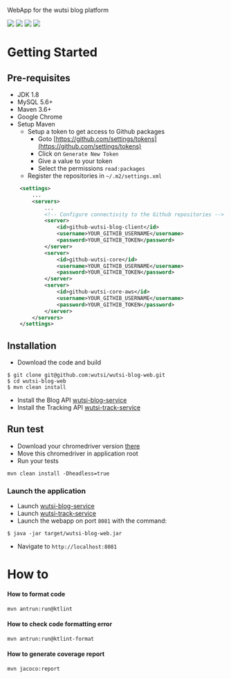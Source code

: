 WebApp for the wutsi blog platform


![](https://github.com/wutsi/wutsi-blog-web/workflows/master/badge.svg)
![](https://github.com/wutsi/wutsi-blog-web/workflows/pull_request/badge.svg)
![](https://img.shields.io/badge/jdk-1.8-brightgreen.svg)
![](https://img.shields.io/badge/language-kotlin-blue.svg)


# Getting Started
## Pre-requisites
- JDK 1.8
- MySQL 5.6+
- Maven 3.6+
- Google Chrome
- Setup Maven
   - Setup a token to get access to Github packages
      - Goto [https://github.com/settings/tokens](https://github.com/settings/tokens)
      - Click on `Generate New Token`
      - Give a value to your token
      - Select the permissions `read:packages`
   - Register the repositories in `~/.m2/settings.xml`
```xml
    <settings>
        ...
        <servers>
            ...
            <!-- Configure connectivity to the Github repositories -->
            <server>
                <id>github-wutsi-blog-client</id>
                <username>YOUR_GITHIB_USERNAME</username>
                <password>YOUR_GITHIB_TOKEN</password>
            </server>
            <server>
                <id>github-wutsi-core</id>
                <username>YOUR_GITHIB_USERNAME</username>
                <password>YOUR_GITHIB_TOKEN</password>
            </server>
            <server>
                <id>github-wutsi-core-aws</id>
                <username>YOUR_GITHIB_USERNAME</username>
                <password>YOUR_GITHIB_TOKEN</password>
            </server>
        </servers>
    </settings>
```

## Installation
- Download the code and build
```
$ git clone git@github.com:wutsi/wutsi-blog-web.git
$ cd wutsi-blog-web
$ mvn clean install
```
- Install the Blog API [wutsi-blog-service](https://github.com/wutsi/wutsi-blog-service#installation)
- Install the Tracking API [wutsi-track-service](https://github.com/wutsi/wutsi-track-service#installation)

## Run test
- Download your chromedriver version [there](https://chromedriver.chromium.org/downloads)
- Move this chromedriver in application root
- Run your tests
```
mvn clean install -Dheadless=true
```


### Launch the application
- Launch [wutsi-blog-service](https://github.com/WutsiTeam/wutsi-blog-service#usage)
- Launch [wutsi-track-service](https://github.com/wutsi/wutsi-track-service#usage)
- Launch the webapp on port `8081` with the command:
```
$ java -jar target/wutsi-blog-web.jar
```
- Navigate to `http://localhost:8081`

# How to
#### How to format code
```
mvn antrun:run@ktlint
```

#### How to check code formatting error
```
mvn antrun:run@ktlint-format
```
#### How to generate coverage report
```
mvn jacoco:report
```

